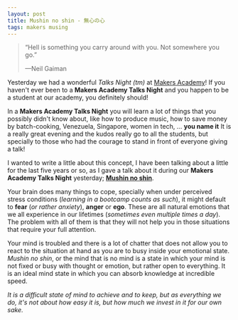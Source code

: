 ```yaml
---
layout: post
title: Mushin no shin - 無心の心
tags: makers musing
---
```


> “Hell is something you carry around with you. Not somewhere you go.” 
>
> —Neil Gaiman

Yesterday we had a wonderful _Talks Night (tm)_ at [Makers Academy](http://makersacademy.com)! If you haven't ever been to a **Makers Academy Talks Night**  and you happen to be a student at our academy, you definitely should!

In a **Makers Academy Talks Night** you will learn a lot of things that you possibly didn't know about, like how to produce music, how to save money by batch-cooking, Venezuela, Singapore, women in tech, ... **you name it** It is a really great evening and the kudos really go to all the students, but specially to those who had the courage to stand in front of everyone giving a talk!

I wanted to write a little about this concept, I have been talking about a little for the last five years or so, as I gave a talk about it during our **Makers Academy Talks Night** yesterday; **[Mushin no shin](/talks/mushin-no-shin)**.

Your brain does many things to cope, specially when under perceived stress conditions (_learning in a bootcamp counts as such_), it might default to **fear** (_or rather anxiety_), **anger** or **ego**. These are all natural emotions that we all experience in our lifetimes (_sometimes even multiple times a day_). The problem with all of them is that they will not help you in those situations that require your full attention. 

Your mind is troubled and there is a lot of chatter that does not allow you to react to the situation at hand as you are to busy inside your emotional state. _Mushin no shin_, or the mind that is no mind is a state in which your mind is not fixed or busy with thought or emotion, but rather open to everything. It is an ideal mind state in which you can absorb knowledge at incredible speed.

_It is a difficult state of mind to achieve and to keep, but as everything we do, it's not about how easy it is, but how much we invest in it for our own sake._